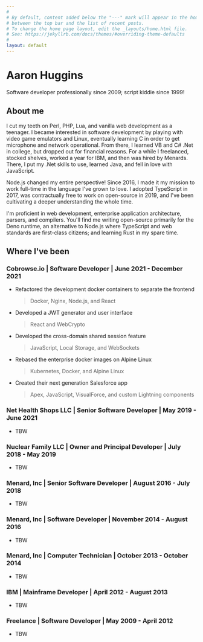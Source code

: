 ```yaml
---
#
# By default, content added below the "---" mark will appear in the home page
# between the top bar and the list of recent posts.
# To change the home page layout, edit the _layouts/home.html file.
# See: https://jekyllrb.com/docs/themes/#overriding-theme-defaults
#
layout: default
---
```


# Aaron Huggins

Software developer professionally since 2009; script kiddie since 1999!

## About me

I cut my teeth on Perl, PHP, Lua, and vanilla web development as a teenager. I became interested in software development by playing with video game emulators and Linux, eventually learning C in order to get microphone and network operational. From there, I learned VB and C# .Net in college, but dropped out for financial reasons. For a while I freelanced, stocked shelves, worked a year for IBM, and then was hired by Menards. There, I put my .Net skills to use, learned Java, and fell in love with JavaScript.

Node.js changed my entire perspective! Since 2016, I made it my mission to work full-time in the language I've grown to love. I adopted TypeScript in 2017, was contractually free to work on open-source in 2019, and I've been cultivating a deeper understanding the whole time.

I'm proficient in web development, enterprise application architecture, parsers, and compilers. You'll find me writing open-source primarily for the Deno runtime, an alternative to Node.js where TypeScript and web standards are first-class citizens; and learning Rust in my spare time.

## Where I've been

### **Cobrowse.io** | Software Developer | June 2021 - December 2021

- Refactored the development docker containers to separate the frontend
  > Docker, Nginx, Node.js, and React
- Developed a JWT generator and user interface
  > React and WebCrypto
- Developed the cross-domain shared session feature
  > JavaScript, Local Storage, and WebSockets
- Rebased the enterprise docker images on Alpine Linux
  > Kubernetes, Docker, and Alpine Linux
- Created their next generation Salesforce app
  > Apex, JavaScript, VisualForce, and custom Lightning components

### **Net Health Shops LLC** | Senior Software Developer | May 2019 - June 2021

- TBW

### **Nuclear Family LLC** | Owner and Principal Developer | July 2018 - May 2019

- TBW

### **Menard, Inc** | Senior Software Developer | August 2016 - July 2018

- TBW

### **Menard, Inc** | Software Developer | November 2014 - August 2016

- TBW

### **Menard, Inc** | Computer Technician | October 2013 - October 2014

- TBW

### **IBM** | Mainframe Developer | April 2012 - August 2013

- TBW

### **Freelance** | Software Developer | May 2009 - April 2012

- TBW
